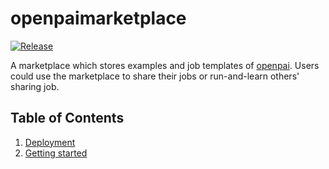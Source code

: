 # openpaimarketplace

[![Release](https://img.shields.io/github/v/release/Microsoft/openpaimarketplace)](https://github.com/microsoft/openpaimarketplace/releases)

A marketplace which stores examples and job templates of [openpai](https://github.com/microsoft/pai). Users could use the marketplace to share their jobs or run-and-learn others' sharing job.

## Table of Contents

1. [Deployment](./deployment.md)
2. [Getting started](./getting_started.md)
